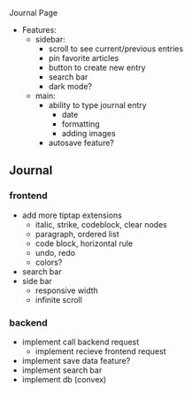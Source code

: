 Journal Page
- Features:
    - sidebar: 
        - scroll to see current/previous entries
        - pin favorite articles
        - button to create new entry
        - search bar
        - dark mode?
    - main:
        - ability to type journal entry 
            - date
            - formatting
            - adding images
        - autosave feature?
        
## Journal
### frontend
- add more tiptap extensions
    - italic, strike, codeblock, clear nodes
    - paragraph, ordered list
    - code block, horizontal rule
    - undo, redo
    - colors? 
- search bar
- side bar
    - responsive width
    - infinite scroll 
### backend
- implement call backend request
    - implement recieve frontend request
- implement save data feature?
- implement search bar
- implement db (convex)